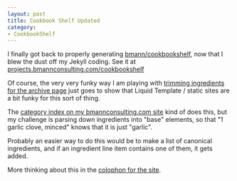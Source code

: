 ```yaml
---
layout: post
title: Cookbook Shelf Updated
category:
- CookbookShelf
---
```


I finally got back to properly generating [bmann/cookbookshelf](http://github.com/bmann/cookbookshelf), now that I blew the dust off my Jekyll coding. See it at [projects.bmannconsulting.com/cookbookshelf](http://projects.bmannconsulting.com/cookbookshelf/)

Of course, the very very funky way I am playing with [trimming ingredients for the archive page](https://github.com/bmann/cookbookshelf/blob/gh-pages/archive.html) just goes to show that Liquid Template / static sites are a bit funky for this sort of thing.

The [category index on my bmannconsulting.com site](http://www.bmannconsulting.com/categories/) kind of does this, but my challenge is parsing down ingredients into "base" elements, so that "1 garlic clove, minced" knows that it is just "garlic".

Probably an easier way to do this would be to make a list of canonical ingredients, and if an ingredient line item contains one of them, it gets added.

More thinking about this in the [colophon for the site](http://projects.bmannconsulting.com/cookbookshelf/colophon).